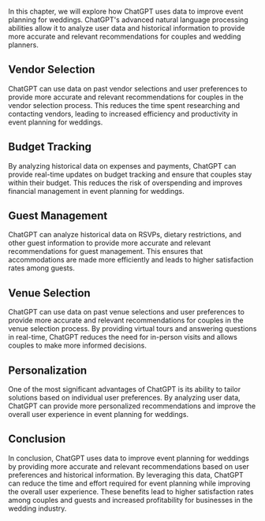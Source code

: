 
In this chapter, we will explore how ChatGPT uses data to improve event planning for weddings. ChatGPT's advanced natural language processing abilities allow it to analyze user data and historical information to provide more accurate and relevant recommendations for couples and wedding planners.

Vendor Selection
----------------

ChatGPT can use data on past vendor selections and user preferences to provide more accurate and relevant recommendations for couples in the vendor selection process. This reduces the time spent researching and contacting vendors, leading to increased efficiency and productivity in event planning for weddings.

Budget Tracking
---------------

By analyzing historical data on expenses and payments, ChatGPT can provide real-time updates on budget tracking and ensure that couples stay within their budget. This reduces the risk of overspending and improves financial management in event planning for weddings.

Guest Management
----------------

ChatGPT can analyze historical data on RSVPs, dietary restrictions, and other guest information to provide more accurate and relevant recommendations for guest management. This ensures that accommodations are made more efficiently and leads to higher satisfaction rates among guests.

Venue Selection
---------------

ChatGPT can use data on past venue selections and user preferences to provide more accurate and relevant recommendations for couples in the venue selection process. By providing virtual tours and answering questions in real-time, ChatGPT reduces the need for in-person visits and allows couples to make more informed decisions.

Personalization
---------------

One of the most significant advantages of ChatGPT is its ability to tailor solutions based on individual user preferences. By analyzing user data, ChatGPT can provide more personalized recommendations and improve the overall user experience in event planning for weddings.

Conclusion
----------

In conclusion, ChatGPT uses data to improve event planning for weddings by providing more accurate and relevant recommendations based on user preferences and historical information. By leveraging this data, ChatGPT can reduce the time and effort required for event planning while improving the overall user experience. These benefits lead to higher satisfaction rates among couples and guests and increased profitability for businesses in the wedding industry.
